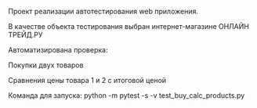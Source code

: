Проект реализации автотестирования web приложения.

В качестве объекта тестирования выбран интернет-магазине ОНЛАЙН ТРЕЙД.РУ

Автоматизирована проверка: 

Покупки двух товаров

Сравнения цены товара 1 и 2 с итоговой ценой

Команда для запуска: python -m pytest -s -v test_buy_calc_products.py
